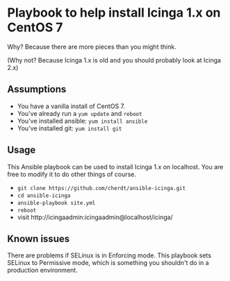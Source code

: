 # Playbook to help install Icinga 1.x on CentOS 7

Why? Because there are more pieces than you might think.

(Why not? Because Icinga 1.x is old and you should probably look at Icinga 2.x)

## Assumptions

* You have a vanilla install of CentOS 7.
* You've already run a `yum update` and `reboot`
* You've installed ansible: `yum install ansible`
* You've installed git: `yum install git`

## Usage

This Ansible playbook can be used to install Icinga 1.x on localhost. You are free to modify it to do other things of course.

* `git clone https://github.com/cherdt/ansible-icinga.git`
* `cd ansible-icinga`
* `ansible-playbook site.yml`
* `reboot`
* visit http://icingaadmin:icingaadmin@localhost/icinga/

## Known issues

There are problems if SELinux is in Enforcing mode. This playbook sets SELinux to Permissive mode, which is something you shouldn't do in a production environment.
